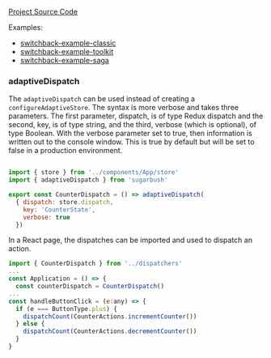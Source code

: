 [Project Source Code](https://github.com/sugarbushjs/sugarbush)

Examples:
* [switchback-example-classic](https://github.com/sugarbushjs/switchback-example-classic)
* [switchback-example-toolkit](https://github.com/sugarbushjs/switchback-example-toolkit)
* [switchback-example-saga](https://github.com/sugarbushjs/switchback-exp-saga)


### adaptiveDispatch
The `adaptiveDispatch` can be used instead of creating a `configureAdaptiveStore`. The syntax is more verbose and
takes three parameters. The first parameter, dispatch, is of type Redux dispatch and the second, key, is of type string, and the third,
verbose (which is optional), of type Boolean. With the verbose parameter set to true, then information is written out to the
console window. This is true by default but will be set to false in a production environment.

```js

import { store } from '../components/App/store'
import { adaptiveDispatch } from 'sugarbush'

export const CounterDispatch = () => adaptiveDispatch(
  { dispatch: store.dispatch,
    key: 'CounterState',
    verbose: true
  })

```

In a React page, the dispatches can be imported and used to dispatch an action.

```js
import { CounterDispatch } from '../dispatchers'
...
const Application = () => {
  const counterDispatch = CounterDispatch()
...
const handleButtonClick = (e:any) => {
  if (e === ButtonType.plus) {
    dispatchCount(CounterActions.incrementCounter())
  } else {
    dispatchCount(CounterActions.decrementCounter())
  }
}
```
